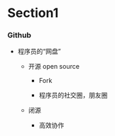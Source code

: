 # Section1
### **Github**

* 程序员的“网盘”

    * 开源 open source
        * Fork
    
        * 程序员的社交圈，朋友圈
        
    * 闭源 
        * 高效协作
